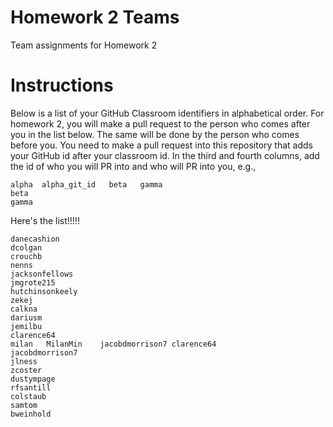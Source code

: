 # Homework 2 Teams

Team assignments for Homework 2

# Instructions

Below is a list of your GitHub Classroom identifiers in 
alphabetical order.  For homework 2, you will 
make a pull request to the person who comes after you in the list below.
The same will be done by the person who comes before you.  You need
to make a pull request into this repository that adds your
GitHub id after your classroom id.  In the third and fourth columns,
add the id of who you will PR into and who will PR into you, e.g., 

```
alpha  alpha_git_id   beta   gamma  
beta
gamma
```

Here's the list!!!!!

```
danecashion
dcolgan
crouchb
nenns
jacksonfellows
jmgrote215
hutchinsonkeely
zekej
calkna
dariusm
jemilbu
clarence64
milan	MilanMin	jacobdmorrison7	clarence64
jacobdmorrison7
jlness
zcoster
dustympage
rfsantill
colstaub
samtom
bweinhold
```
